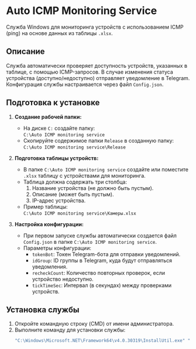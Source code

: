 # Auto ICMP Monitoring Service

Служба Windows для мониторинга устройств с использованием ICMP (ping) на основе данных из таблицы `.xlsx`.

## Описание

Служба автоматически проверяет доступность устройств, указанных в таблице, с помощью ICMP-запросов. В случае изменения статуса устройства (доступно/недоступно) отправляет уведомление в Telegram. Конфигурация службы настраивается через файл `Config.json`.

## Подготовка к установке

1. **Создание рабочей папки:**
   - На диске `C:` создайте папку:  
     `C:\Auto ICMP monitoring service`
   - Скопируйте содержимое папки `Release` в созданную папку:  
     `C:\Auto ICMP monitoring service\Release`

2. **Подготовка таблицы устройств:**
   - В папке `C:\Auto ICMP monitoring service` создайте или поместите `.xlsx` таблицу с устройствами для мониторинга.
   - Таблица должна содержать три столбца:
     1. Название устройства (не должно быть пустым).
     2. Описание (может быть пустым).
     3. IP-адрес устройства.
   - Пример таблицы:  
     `C:\Auto ICMP monitoring service\Камеры.xlsx`

3. **Настройка конфигурации:**
   - При первом запуске службы автоматически создается файл `Config.json` в папке `C:\Auto ICMP monitoring service`.
   - Параметры конфигурации:
     - `tokenBot`: Токен Telegram-бота для отправки уведомлений.
     - `idGroup`: ID группы в Telegram, куда будут отправляться уведомления.
     - `recheckCount`: Количество повторных проверок, если устройство недоступно.
     - `tickTimeSec`: Интервал (в секундах) между проверками устройств.

## Установка службы

1. Откройте командную строку (CMD) от имени администратора.
2. Выполните команду для установки службы:  
   ```cmd
   "C:\Windows\Microsoft.NET\Framework64\v4.0.30319\InstallUtil.exe" "C:\Auto ICMP monitoring service\Release\AutoICMPMonitoringService.exe"
